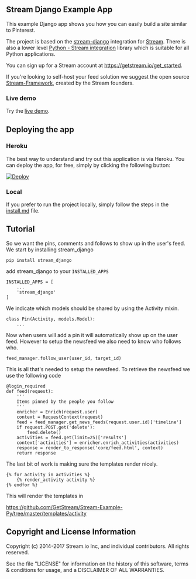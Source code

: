 ## Stream Django Example App

This example Django app shows you how you can easily build a site similar to Pinterest.

The project is based on the [stream-django](https://github.com/GetStream/stream-django) integration for [Stream](https://getstream.io/). There is also a lower level [Python - Stream integration](https://github.com/getstream/stream-python) library which is suitable for all Python applications.

You can sign up for a Stream account at https://getstream.io/get_started.

If you're looking to self-host your feed solution we suggest the open source [Stream-Framework](https://github.com/tschellenbach/Stream-Framework), created by the Stream founders.

### Live demo

Try the [live demo](http://exampledjango.getstream.io).

## Deploying the app

### Heroku

The best way to understand and try out this application is via Heroku. You can deploy the app, for free, simply by clicking the following button:

[![Deploy](https://www.herokucdn.com/deploy/button.png)](https://heroku.com/deploy)

### Local

If you prefer to run the project locally, simply follow the steps in the [install.md](install.md) file.

## Tutorial

So we want the pins, comments and follows to show up in the user's feed. We start by installing stream_django

```pip install stream_django```

add stream_django to your ```INSTALLED_APPS```

```
INSTALLED_APPS = [
    ...
    'stream_django'
]
```

We indicate which models should be shared by using the Activity mixin.

```
class Pin(Activity, models.Model):
    ...
```

Now when users will add a pin it will automatically show up on the user feed. However to setup the newsfeed we also need
to know who follows who.

```
feed_manager.follow_user(user_id, target_id)
```

This is all that's needed to setup the newsfeed. To retrieve the newsfeed we use the following code

```
@login_required
def feed(request):
    '''
    Items pinned by the people you follow
    '''
    enricher = Enrich(request.user)
    context = RequestContext(request)
    feed = feed_manager.get_news_feeds(request.user.id)['timeline']
    if request.POST.get('delete'):
        feed.delete()
    activities = feed.get(limit=25)['results']
    context['activities'] = enricher.enrich_activities(activities)
    response = render_to_response('core/feed.html', context)
    return response
```

The last bit of work is making sure the templates render nicely.

```
{% for activity in activities %}
    {% render_activity activity %}
{% endfor %}
```

This will render the templates in

https://github.com/GetStream/Stream-Example-Py/tree/master/templates/activity

## Copyright and License Information

Copyright (c) 2014-2017 Stream.io Inc, and individual contributors. All rights reserved.

See the file "LICENSE" for information on the history of this software, terms & conditions for usage, and a DISCLAIMER OF ALL WARRANTIES.
